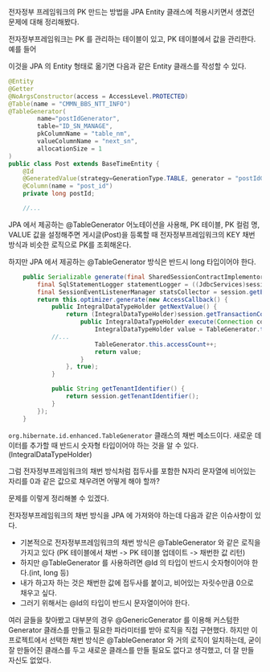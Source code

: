 전자정부 프레임워크의 PK 만드는 방법을 JPA Entity 클래스에 적용시키면서 생겼던 문제에 대해 정리해봤다.

전자정부프레임워크는 PK 를 관리하는 테이블이 있고, PK 테이블에서 값을 관리한다.
예를 들어


이것을 JPA 의 Entity 형태로 옮기면 다음과 같은 Entity 클래스를 작성할 수 있다.

```java
@Entity
@Getter
@NoArgsConstructor(access = AccessLevel.PROTECTED)
@Table(name = "CMMN_BBS_NTT_INFO")
@TableGenerator(
        name="postIdGenerator",
        table="ID_SN_MANAGE",
        pkColumnName = "table_nm",
        valueColumnName = "next_sn",
        allocationSize = 1
)
public class Post extends BaseTimeEntity {
    @Id
    @GeneratedValue(strategy=GenerationType.TABLE, generator = "postIdGenerator")
    @Column(name = "post_id")
    private long postId;

    //...
```

JPA 에서 제공하는 @TableGenerator 어노테이션을 사용해, PK 테이블, PK 컬럼 명, VALUE 값을 설정해주면
게시글(Post)을 등록할 때 전자정부프레임워크의 KEY 채번 방식과 비슷한 로직으로 PK를 조회해온다.

하지만 JPA 에서 제공하는 @TableGenerator 방식은 반드시 long 타입이어야 한다.

```java
    public Serializable generate(final SharedSessionContractImplementor session, Object obj) {
        final SqlStatementLogger statementLogger = ((JdbcServices)session.getFactory().getServiceRegistry().getService(JdbcServices.class)).getSqlStatementLogger();
        final SessionEventListenerManager statsCollector = session.getEventListenerManager();
        return this.optimizer.generate(new AccessCallback() {
            public IntegralDataTypeHolder getNextValue() {
                return (IntegralDataTypeHolder)session.getTransactionCoordinator().createIsolationDelegate().delegateWork(new AbstractReturningWork<IntegralDataTypeHolder>() {
                    public IntegralDataTypeHolder execute(Connection connection) throws SQLException {
                        IntegralDataTypeHolder value = TableGenerator.this.makeValue();
			//...
                        TableGenerator.this.accessCount++;
                        return value;
                    }
                }, true);
            }

            public String getTenantIdentifier() {
                return session.getTenantIdentifier();
            }
        });
    }
```

```org.hibernate.id.enhanced.TableGenerator``` 클래스의 채번 메소드이다. 새로운 데이터를 추가할 때 반드시 숫자형 타입이어야 하는 것을 알 수 있다.(IntegralDataTypeHolder)

그럼 전자정부프레임워크의 채번 방식처럼 접두사를 포함한 N자리 문자열에 비어있는 자리를 0과 같은 값으로 채우려면 어떻게 해야 할까?

문제를 이렇게 정리해볼 수 있겠다.

전자정부프레임워크의 채번 방식을 JPA 에 가져와야 하는데 다음과 같은 이슈사항이 있다.
- 기본적으로 전자정부프레임워크의 채번 방식은 @TableGenerator 와 같은 로직을 가지고 있다
  (PK 테이블에서 채번 -> PK 테이블 업데이트 -> 채번한 값 리턴)
- 하지만 @TableGenerator 를 사용하려면 @Id 의 타입이 반드시 숫자형이어야 한다.(int, long 등)
- 내가 하고자 하는 것은 채번한 값에 접두사를 붙이고, 비어있는 자릿수만큼 0으로 채우고 싶다.
- 그러기 위해서는 @Id의 타입이 반드시 문자열이어야 한다.

여러 글들을 찾아봤고 대부분의 경우 @GenericGenerator 를 이용해 커스텀한 Generator 클래스를 만들고 필요한 파라미터를 받아 로직을 직접 구현했다.
하지만 이 프로젝트에서 선택한 채번 방식은 @TableGenerator 와 거의 로직이 일치하는데,
굳이 잘 만들어진 클래스를 두고 새로운 클래스를 만들 필요도 없다고 생각했고, 더 잘 만들 자신도 없었다.